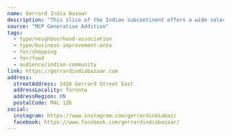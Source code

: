 ```yaml
---
name: Gerrard India Bazaar
description: "This slice of the Indian subcontinent offers a wide selection of products and services exhibited in an exotic display of sights, sounds, tastes and aromas. You don't need to be South Asian to enjoy the attractions of this lively enclave, located along Gerrard Street between Coxwell and Greenwood, a BIA since 1982. Here you'll find an abundance of exotic delights. Colourful saris, exquisite fabrics, mouth-watering regional delicacies and delightful dining, dazzling jewelry, traditional musical instruments, audio and video entertainment and so much more; all await you at the Gerrard India Bazaar."
source: "MCP Generative Addition"
tags:
  - type/neighbourhood-association
  - type/business-improvement-area
  - for/shopping
  - for/food
  - audience/indian-community
link: https://gerrardindiabazaar.com
address:
  streetAddress: 1426 Gerrard Street East
  addressLocality: Toronto
  addressRegion: ON
  postalCode: M4L 1Z6
social:
  instagram: https://www.instagram.com/gerrardindiabaz/
  facebook: https://www.facebook.com/gerrardindiabazaar/
---
```

